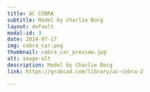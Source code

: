 ```yaml
---
title: AC COBRA
subtitle: Model by Charlie Borg
layout: default
modal-id: 3
date: 2014-07-17
img: cobra_car.png
thumbnail: cobra_car_preview.jpg
alt: image-alt
description: Model by Charlie Borg
link: https://grabcad.com/library/ac-cobra-2

---
```

